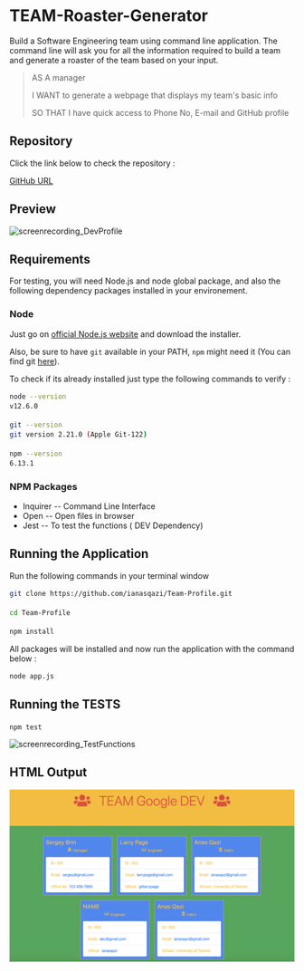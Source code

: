 # **TEAM-Roaster-Generator**

Build a Software Engineering team using command line application. The command line will ask you for all the information required to build a team and generate a roaster of the team based on your input.

> AS A manager
>
> I WANT to generate a webpage that displays my team's basic info
>
> SO THAT I have quick access to Phone No, E-mail and GitHub profile

## Repository 

Click the link below to check the repository :

[GitHub URL](https://github.com/ianasqazi/Team-Profie)

## Preview

![screenrecording_DevProfile](/sample/ScreenRecording_TeamRoaster.gif)

## Requirements

For testing, you will need Node.js and node global package, and also the following dependency packages installed in your environement.  

### Node

 Just go on [official Node.js website](https://nodejs.org/) and download the installer.

Also, be sure to have `git` available in your PATH, `npm` might need it (You can find git [here](https://git-scm.com/)).  

To check if its already installed just type the following commands to verify :

```bash
node --version
v12.6.0

git --version
git version 2.21.0 (Apple Git-122)

npm --version
6.13.1
```

### NPM Packages

- Inquirer -- Command Line Interface
- Open -- Open files in browser
- Jest -- To test the functions ( DEV Dependency)

## Running the Application

Run the following commands in your terminal window 

```bash
git clone https://github.com/ianasqazi/Team-Profile.git

cd Team-Profile

npm install
```

All packages will be installed and now run the application with the command below : 

```bash
node app.js
```

## Running the TESTS

`npm test`



![screenrecording_TestFunctions](/sample/ScreenShot_npmTest.gif)

## HTML Output

![screenrecording_TeamRoaster](/sample/ScreenShot_TeamRoaster.png)

